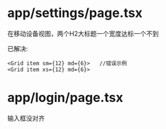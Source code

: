 # app/settings/page.tsx

在移动设备视图，两个H2大标题一个宽度达标一个不到

已解决:

```tsx
<Grid item sm={12} md={6}>   //错误示例
<Grid item xs={12} md={6}>
```

# app/login/page.tsx

输入框没对齐